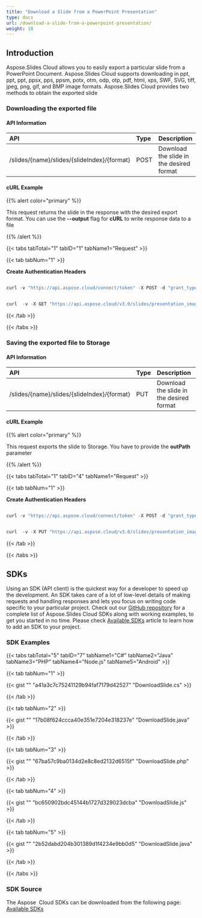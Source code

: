 ```yaml
---
title: "Download a Slide from a PowerPoint Presentation"
type: docs
url: /download-a-slide-from-a-powerpoint-presentation/
weight: 10
---
```


## **Introduction**
Aspose.Slides Cloud allows you to easily export a particular slide from a PowerPoint Document. Aspose.Slides Cloud supports downloading in ppt, ppt, ppt, ppsx, pps, ppsm, potx, otm, odp, otp, pdf, html, xps, SWF, SVG, tiff, jpeg, png, gif, and BMP image formats. Aspose.Slides Cloud provides two methods to obtain the exported slide

### **Downloading the exported file**
#### **API Information**

|**API**|**Type**|**Description**|**Resource**|
| :- | :- | :- | :- |
|/slides/{name}/slides/{slideIndex}/{format}|POST|Download the slide in the desired format|[PostSlideSaveAs](https://apireference.aspose.cloud/slides/#/Slides/PostSlideSaveAs)|
#### **cURL Example**
{{% alert color="primary" %}} 

This request returns the slide in the response with the desired export format. You can use the **--output** flag for **cURL** to write response data to a file

{{% /alert %}} 

{{< tabs tabTotal="1" tabID="1" tabName1="Request" >}}

{{< tab tabNum="1" >}}

**Create Authentication Headers** 

```java

curl -v "https://api.aspose.cloud/connect/token" -X POST -d "grant_type=client_credentials&client_id=XXXX&client_secret=XXXX-XX" -H "Content-Type: application/x-www-form-urlencoded" -H "Accept: application/json"

```

```java

curl  -v -X GET "https://api.aspose.cloud/v3.0/slides/presentation_images.pptx/slides/1/pdf" -H "Content-Type: application/octet-stream" -H "Authorization: Bearer []Access Token" --ssl-no-revoke --output test_export_pdf.pdf

```

{{< /tab >}}

{{< /tabs >}}
### **Saving the exported file to Storage**
#### **API Information**

|**API**|**Type**|**Description**|**Resource**|
| :- | :- | :- | :- |
|/slides/{name}/slides/{slideIndex}/{format}|PUT|Download the slide in the desired format|[PutSlideSaveAs](https://apireference.aspose.cloud/slides/#/Slides/PutSlideSaveAs)|
#### **cURL Example**
{{% alert color="primary" %}} 

This request exports the slide to Storage. You have to provide the **outPath** parameter

{{% /alert %}} 

{{< tabs tabTotal="1" tabID="4" tabName1="Request" >}}

{{< tab tabNum="1" >}}

**Create Authentication Headers** 

```java

curl -v "https://api.aspose.cloud/connect/token" -X POST -d "grant_type=client_credentials&client_id=XXXX&client_secret=XXXX-XX" -H "Content-Type: application/x-www-form-urlencoded" -H "Accept: application/json"

```

```java

curl  -v -X PUT "https://api.aspose.cloud/v3.0/slides/presentation_images.pptx/slides/1/pdf?outPath=myFile.pdf" -H "Content-Type: application/octet-stream" -H "Authorization: Bearer [Access Token]

```

{{< /tab >}}

{{< /tabs >}}


## **SDKs**
Using an SDK (API client) is the quickest way for a developer to speed up the development. An SDK takes care of a lot of low-level details of making requests and handling responses and lets you focus on writing code specific to your particular project. Check out our [GitHub repository](https://github.com/aspose-slides-cloud) for a complete list of Aspose.Slides Cloud SDKs along with working examples, to get you started in no time. Please check [Available SDKs](/slides/available-sdks/) article to learn how to add an SDK to your project.
### **SDK Examples**
{{< tabs tabTotal="5" tabID="7" tabName1="C#" tabName2="Java" tabName3="PHP" tabName4="Node.js" tabName5="Android" >}}

{{< tab tabNum="1" >}}

{{< gist "" "a41a3c7c75241129b94faf7179d42527" "DownloadSlide.cs" >}}

{{< /tab >}}

{{< tab tabNum="2" >}}

{{< gist "" "17b08f624ccca40e351e7204e318237e" "DownloadSlide.java" >}}

{{< /tab >}}

{{< tab tabNum="3" >}}

{{< gist "" "67ba57c9ba0134d2e8c8ed2132d6515f" "DownloadSlide.php" >}}

{{< /tab >}}

{{< tab tabNum="4" >}}

{{< gist "" "bc650902bdc45144b1727d329023dcba" "DownloadSlide.js" >}}

{{< /tab >}}

{{< tab tabNum="5" >}}

{{< gist "" "2b52dabd204b301389d1f4234e9bb0d5" "DownloadSlide.java" >}}

{{< /tab >}}

{{< /tabs >}}
### **SDK Source**
The Aspose  Cloud SDKs can be downloaded from the following page: [Available SDKs](/slides/available-sdks/)


